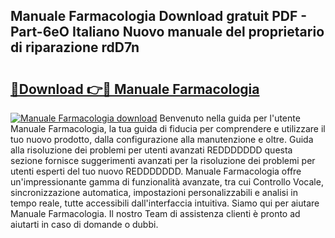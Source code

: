 ## Manuale Farmacologia Download gratuit PDF - Part-6eO Italiano Nuovo manuale del proprietario di riparazione rdD7n

# <h2><a href="http://df9f5l.blite.top/?on=Manuale+Farmacologia">🔗Download 👉🔴 Manuale Farmacologia</a></h2>

[![Manuale Farmacologia download](https://i.imgur.com/lujVjoI.png)](http://df9f5l.blite.top/?on=Manuale+Farmacologia)
Benvenuto nella guida per l'utente Manuale Farmacologia, la tua guida di fiducia per comprendere e utilizzare il tuo nuovo prodotto, dalla configurazione alla manutenzione e oltre. Guida alla risoluzione dei problemi per utenti avanzati REDDDDDDD questa sezione fornisce suggerimenti avanzati per la risoluzione dei problemi per utenti esperti del tuo nuovo REDDDDDDD. Manuale Farmacologia offre un'impressionante gamma di funzionalità avanzate, tra cui Controllo Vocale, sincronizzazione automatica, impostazioni personalizzabili e analisi in tempo reale, tutte accessibili dall'interfaccia intuitiva. Siamo qui per aiutare Manuale Farmacologia. Il nostro Team di assistenza clienti è pronto ad aiutarti in caso di domande o dubbi.
